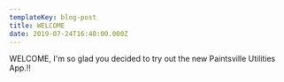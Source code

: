 ```yaml
---
templateKey: blog-post
title: WELCOME
date: 2019-07-24T16:40:00.000Z
---
```

WELCOME, I'm so glad you decided to try out the new Paintsville Utilities App.!!
